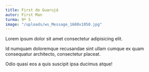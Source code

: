 ```yaml
---
title: First do Guarujá
autor: First Man
turma: 9º S
image: "/uploads/ws_Message_1680x1050.jpg"
---
```


Lorem ipsum dolor sit amet consectetur adipisicing elit.

Id numquam doloremque recusandae sint ullam cumque ex quam consequatur architecto, consectetur placeat.

Odio quasi eos a quis suscipit ipsa ducimus atque!